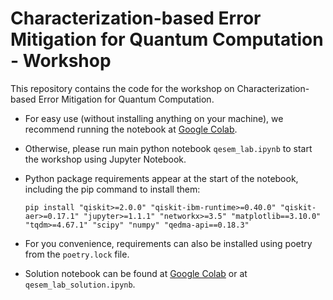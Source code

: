 # Characterization-based Error Mitigation for Quantum Computation - Workshop

This repository contains the code for the workshop on 
Characterization-based Error Mitigation for Quantum Computation.

- For easy use (without installing anything on your machine), we recommend running the notebook at [Google Colab](https://colab.research.google.com/github/Qedma/ieee2025-qesem-workshop/blob/main/qesem_lab.ipynb).

- Otherwise, please run main python notebook `qesem_lab.ipynb` to start the workshop using Jupyter Notebook.

- Python package requirements appear at the start of the notebook, including the pip command to install them:

  ```pip install "qiskit>=2.0.0" "qiskit-ibm-runtime>=0.40.0" "qiskit-aer>=0.17.1" "jupyter>=1.1.1" "networkx>=3.5" "matplotlib==3.10.0" "tqdm>=4.67.1" "scipy" "numpy" "qedma-api==0.18.3"```

- For you convenience, requirements can also be installed using poetry from the `poetry.lock` file.

- Solution notebook can be found at [Google Colab](https://colab.research.google.com/github/Qedma/ieee2025-qesem-workshop/blob/main/qesem_lab_solution.ipynb) or at `qesem_lab_solution.ipynb`.
